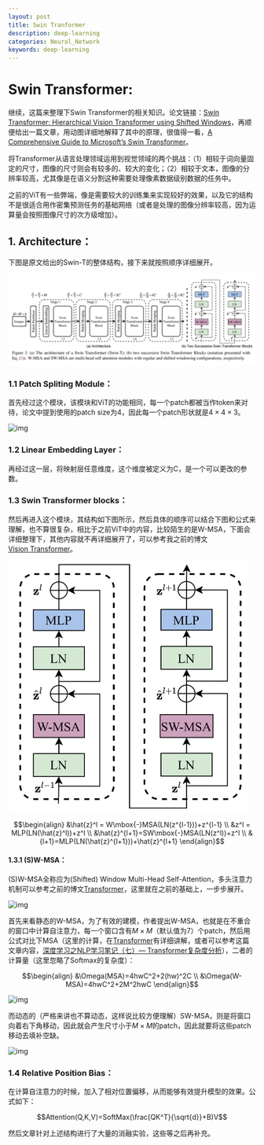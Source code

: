 ```yaml
---
layout: post
title: Swin Tranformer
description: deep-learning
categories: Neural_Network
keywords: deep-learning
---
```


# Swin Transformer:

继续，这篇来整理下Swin Transformer的相关知识。论文链接：<a href="">Swin Transformer: Hierarchical Vision Transformer using Shifted Windows</a>，再顺便给出一篇文章，用动图详细地解释了其中的原理，很值得一看，<a href='https://towardsdatascience.com/a-comprehensive-guide-to-swin-transformer-64965f89d14c'>A Comprehensive Guide to Microsoft’s Swin Transformer</a>。

将Transformer从语言处理领域运用到视觉领域的两个挑战：（1）相较于词向量固定的尺寸，图像的尺寸则会有较多的、较大的变化；（2）相较于文本，图像的分辨率较高，尤其像是在语义分割这种需要处理像素数据级别数据的任务中。

之前的ViT有一些弊端，像是需要较大的训练集来实现较好的效果，以及它的结构不是很适合用作密集预测任务的基础网络（或者是处理的图像分辨率较高，因为运算量会按照图像尺寸的次方级增加）。

## 1. Architecture：

下图是原文给出的Swin-T的整体结构，接下来就按照顺序详细展开。

![image-20220613162217040](https://raw.githubusercontent.com/Mateguo1/Pictures/master/img/image-20220613162217040.png)

### 1.1 Patch Spliting Module：

首先经过这个模块，该模块和ViT的功能相同，每一个patch都被当作token来对待，论文中提到使用的patch size为4，因此每一个patch形状就是$4\times 4\times3$。

![img](https://miro.medium.com/max/1400/1*0MDU8PIJ-wS_fpz-48xGJQ.gif)



### 1.2 Linear Embedding Layer：

再经过这一层，将映射层任意维度，这个维度被定义为C，是一个可以更改的参数。

### 1.3 Swin Transformer blocks：

然后再进入这个模块，其结构如下图所示，然后具体的顺序可以结合下图和公式来理解，也不算很复杂，相比于之前ViT中的内容，比较陌生的是W-MSA，下面会详细整理下，其他内容就不再详细展开了，可以参考我之前的博文<a href="https://mateguo1.github.io/2021/11/18/ViT/">Vision Transformer</a>。

<img src="https://raw.githubusercontent.com/Mateguo1/Pictures/master/img/image-20220613163923065.png" alt="image-20220613163923065" style="zoom:50%;" />

$$\begin{align}
&\hat{z}^l = W\mbox{-}MSA(LN(z^{l-1}))+z^{l-1}
\\
&z^l = MLP(LN(\hat{z}^l))+z^l
\\
&\hat{z}^{l+1}=SW\mbox{-}MSA(LN(z^l))+z^l
\\
&{l+1}=MLP(LN(\hat{z}^{l+1}))+\hat{z}^{l+1}
\end{align}$$

#### 1.3.1 (S)W-MSA：

(S)W-MSA全称应为(Shifted) Window Multi-Head Self-Attention，多头注意力机制可以参考之前的博文<a href="https://mateguo1.github.io/2021/11/15/transformer/">Transformer</a>，这里就在之前的基础上，一步步展开。

![img](https://miro.medium.com/max/1400/1*XbTV-X6eZ8iXEvhsl04N8Q.gif)

首先来看静态的W-MSA，为了有效的建模，作者提出W-MSA，也就是在不重合的窗口中计算自注意力，每一个窗口含有$M\times M$（默认值为7）个patch，然后用公式对比下MSA（这里的计算，在<a href="https://mateguo1.github.io/2021/11/15/transformer/">Transformer</a>有详细讲解，或者可以参考这篇文章内容，<a href="https://blog.csdn.net/Jeremy_lf/article/details/115874662">深度学习之NLP学习笔记（七）— Transformer复杂度分析</a>），二者的计算量（这里忽略了Softmax的复杂度）：

$$\begin{align}
&\Omega(MSA)=4hwC^2+2(hw)^2C
\\
&\Omega(W-MSA)=4hwC^2+2M^2hwC
\end{align}$$

![img](https://miro.medium.com/max/1400/1*qJ6egEhj-KtW1MAJ-sxwxQ.gif)

而动态的（严格来讲也不算动态，这样说比较方便理解）SW-MSA，则是将窗口向着右下角移动，因此就会产生尺寸小于$M\times M$的patch，因此就要将这些patch移动去填补空缺。

![img](https://miro.medium.com/max/1400/1*sincgodQpiqGet67un55rg.gif)

### 1.4 Relative Position Bias：

在计算自注意力的时候，加入了相对位置偏移，从而能够有效提升模型的效果。公式如下：

$$Attention(Q,K,V)=SoftMax(\frac{QK^T}{\sqrt{d}}+B)V$$

然后文章针对上述结构进行了大量的消融实验，这些等之后再补充。

